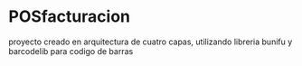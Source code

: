 # POSfacturacion
proyecto creado en arquitectura de cuatro capas, utilizando libreria bunifu y barcodelib para codigo de barras
